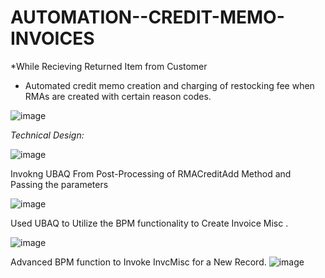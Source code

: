 # AUTOMATION--CREDIT-MEMO-INVOICES

*While Recieving Returned Item from Customer 

* Automated credit memo creation and charging of restocking fee when RMAs are created with certain reason codes.

![image](https://github.com/MuraliDharanGopalakrishnan/AUTOMATION--CREDIT-MEMO-INVOICES/assets/102019076/ec10f769-6e10-4471-8e00-d4ffe58b8dae)


*Technical Design:*


![image](https://github.com/MuraliDharanGopalakrishnan/AUTOMATION--CREDIT-MEMO-INVOICES/assets/102019076/3272ceb2-266e-4753-815a-41015cdac069)


Invokng UBAQ From Post-Processing of RMACreditAdd Method and Passing the parameters


![image](https://github.com/MuraliDharanGopalakrishnan/AUTOMATION--CREDIT-MEMO-INVOICES/assets/102019076/f8423fac-be56-4ea4-ae40-732f5e5e49fa)




Used UBAQ to Utilize the BPM functionality to Create Invoice Misc .

![image](https://github.com/MuraliDharanGopalakrishnan/AUTOMATION--CREDIT-MEMO-INVOICES/assets/102019076/9a9280f8-7faf-4a5e-a7be-22dd375e17a3)


Advanced BPM function to Invoke InvcMisc for a New Record.
![image](https://github.com/MuraliDharanGopalakrishnan/AUTOMATION--CREDIT-MEMO-INVOICES/assets/102019076/830fba57-dac7-467d-8848-02dd06e2a8d6)

